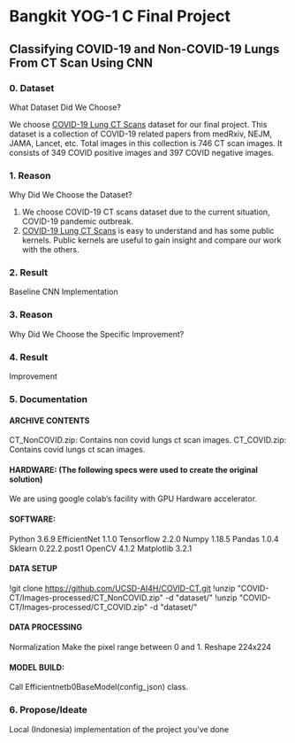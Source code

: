 # Bangkit YOG-1 C Final Project
## Classifying COVID-19 and Non-COVID-19 Lungs From CT Scan Using CNN

### 0. Dataset
What Dataset Did We Choose?  

We choose [COVID-19 Lung CT Scans](https://www.kaggle.com/luisblanche/covidct) dataset for our final project. This dataset is a collection of COVID-19 related papers from medRxiv, NEJM, JAMA, Lancet, etc. Total images in this collection is 746 CT scan images. It consists of 349 COVID positive images and 397 COVID negative images.

### 1. Reason
Why Did We Choose the Dataset?  

1. We choose COVID-19 CT scans dataset due to the current situation, COVID-19 pandemic outbreak.  
2. [COVID-19 Lung CT Scans](https://www.kaggle.com/luisblanche/covidct) is easy to understand and has some public kernels. Public kernels are useful to gain insight and compare our work with the others.  

### 2. Result
Baseline CNN Implementation  

### 3. Reason
Why Did We Choose the Specific Improvement?  


### 4. Result
Improvement  


### 5. Documentation

#### ARCHIVE CONTENTS
CT_NonCOVID.zip: Contains non covid lungs ct scan images.
CT_COVID.zip: Contains covid lungs ct scan images.

#### HARDWARE: (The following specs were used to create the original solution)
We are using google colab’s facility with GPU Hardware accelerator.

#### SOFTWARE:
Python 3.6.9
EfficientNet 1.1.0
Tensorflow 2.2.0
Numpy 1.18.5
Pandas 1.0.4
Sklearn 0.22.2.post1
OpenCV 4.1.2
Matplotlib 3.2.1

#### DATA SETUP
!git clone https://github.com/UCSD-AI4H/COVID-CT.git
!unzip "COVID-CT/Images-processed/CT_NonCOVID.zip" -d "dataset/"
!unzip "COVID-CT/Images-processed/CT_COVID.zip" -d "dataset/"

#### DATA PROCESSING
Normalization
Make the pixel range between 0 and 1.
Reshape
224x224

#### MODEL BUILD:
Call Efficientnetb0BaseModel(config_json) class.

### 6. Propose/Ideate
Local (Indonesia) implementation of the project you've done  

